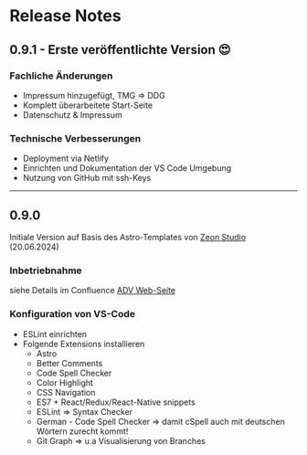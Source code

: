 # Release Notes 

## 0.9.1 - Erste veröffentlichte Version :heart_eyes:

### Fachliche Änderungen

- Impressum hinzugefügt, TMG => DDG
- Komplett überarbeitete Start-Seite
- Datenschutz & Impressum

### Technische Verbesserungen

- Deployment via Netlify
- Einrichten und Dokumentation der VS Code Umgebung
- Nutzung von GitHub mit ssh-Keys

------

## 0.9.0 

Initiale Version auf Basis des Astro-Templates von [Zeon Studio](https://github.com/zeon-studio/astroplate) (20.06.2024)

### Inbetriebnahme

siehe Details im Confluence [ADV Web-Seite](https://alpinedata.atlassian.net/wiki/x/6QAC) 

### Konfiguration von VS-Code

- ESLint einrichten
- Folgende Extensions installieren
  - Astro 
  - Better Comments
  - Code Spell Checker
  - Color Highlight
  - CSS Navigation
  - ES7 + React/Redux/React-Native snippets
  - ESLint => Syntax Checker
  - German - Code Spell Checker => damit cSpell auch mit deutschen Wörtern zurecht kommt!
  - Git Graph => u.a Visualisierung von Branches 
